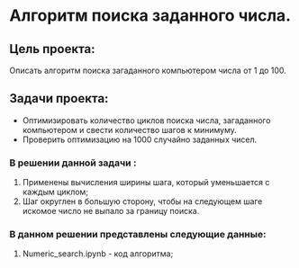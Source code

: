 # Алгоритм поиска заданного числа.

## Цель проекта:
Описать алгоритм поиска загаданного компьютером числа от 1 до 100. 

## Задачи проекта:
- Оптимизировать количество циклов поиска числа, загаданного компьютером и свести количество шагов к минимуму. 
- Проверить оптимизацию на 1000 случайно заданных чисел.

### В решении данной задачи :
1. Применены вычисления ширины шага, который уменьшается с каждым циклом;
2. Шаг округлен в большую сторону, чтобы на следующем шаге искомое число не выпало за границу поиска.

### В данном решении представлены следующие данные:
1. Numeric_search.ipynb - код алгоритма;
